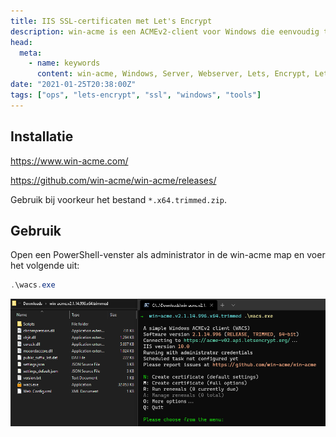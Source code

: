```yaml
---
title: IIS SSL-certificaten met Let's Encrypt
description: win-acme is een ACMEv2-client voor Windows die eenvoudig te gebruiken is voor beginners, maar krachtig genoeg om mee te groeien in bijna elk scenario.
head:
  meta:
    - name: keywords
      content: win-acme, Windows, Server, Webserver, Lets, Encrypt, Lets Encrypt, Let's Encrypt, HTTPS, Gratis, SSL, Certificaat, Steff, Beckers, Blog
date: "2021-01-25T20:38:00Z"
tags: ["ops", "lets-encrypt", "ssl", "windows", "tools"]
---
```


## Installatie

https://www.win-acme.com/

https://github.com/win-acme/win-acme/releases/

Gebruik bij voorkeur het bestand `*.x64.trimmed.zip`.

## Gebruik

Open een PowerShell-venster als administrator in de win-acme map en voer het volgende uit:

```powershell
.\wacs.exe

```

![win-acme Usage screenshot](/blog/win-acme/images/win-acme-usage.png)
